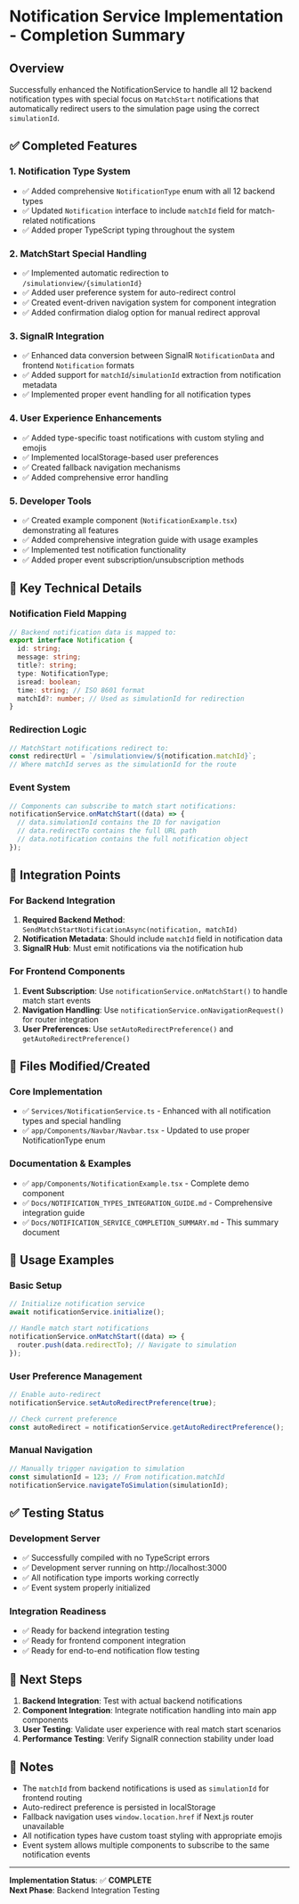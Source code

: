 # Notification Service Implementation - Completion Summary

## Overview

Successfully enhanced the NotificationService to handle all 12 backend notification types with special focus on `MatchStart` notifications that automatically redirect users to the simulation page using the correct `simulationId`.

## ✅ Completed Features

### 1. **Notification Type System**

- ✅ Added comprehensive `NotificationType` enum with all 12 backend types
- ✅ Updated `Notification` interface to include `matchId` field for match-related notifications
- ✅ Added proper TypeScript typing throughout the system

### 2. **MatchStart Special Handling**

- ✅ Implemented automatic redirection to `/simulationview/{simulationId}`
- ✅ Added user preference system for auto-redirect control
- ✅ Created event-driven navigation system for component integration
- ✅ Added confirmation dialog option for manual redirect approval

### 3. **SignalR Integration**

- ✅ Enhanced data conversion between SignalR `NotificationData` and frontend `Notification` formats
- ✅ Added support for `matchId`/`simulationId` extraction from notification metadata
- ✅ Implemented proper event handling for all notification types

### 4. **User Experience Enhancements**

- ✅ Added type-specific toast notifications with custom styling and emojis
- ✅ Implemented localStorage-based user preferences
- ✅ Created fallback navigation mechanisms
- ✅ Added comprehensive error handling

### 5. **Developer Tools**

- ✅ Created example component (`NotificationExample.tsx`) demonstrating all features
- ✅ Added comprehensive integration guide with usage examples
- ✅ Implemented test notification functionality
- ✅ Added proper event subscription/unsubscription methods

## 🔧 Key Technical Details

### Notification Field Mapping

```typescript
// Backend notification data is mapped to:
export interface Notification {
  id: string;
  message: string;
  title?: string;
  type: NotificationType;
  isread: boolean;
  time: string; // ISO 8601 format
  matchId?: number; // Used as simulationId for redirection
}
```

### Redirection Logic

```typescript
// MatchStart notifications redirect to:
const redirectUrl = `/simulationview/${notification.matchId}`;
// Where matchId serves as the simulationId for the route
```

### Event System

```typescript
// Components can subscribe to match start notifications:
notificationService.onMatchStart((data) => {
  // data.simulationId contains the ID for navigation
  // data.redirectTo contains the full URL path
  // data.notification contains the full notification object
});
```

## 🎯 Integration Points

### For Backend Integration

1. **Required Backend Method**: `SendMatchStartNotificationAsync(notification, matchId)`
2. **Notification Metadata**: Should include `matchId` field in notification data
3. **SignalR Hub**: Must emit notifications via the notification hub

### For Frontend Components

1. **Event Subscription**: Use `notificationService.onMatchStart()` to handle match start events
2. **Navigation Handling**: Use `notificationService.onNavigationRequest()` for router integration
3. **User Preferences**: Use `setAutoRedirectPreference()` and `getAutoRedirectPreference()`

## 📁 Files Modified/Created

### Core Implementation

- ✅ `Services/NotificationService.ts` - Enhanced with all notification types and special handling
- ✅ `app/Components/Navbar/Navbar.tsx` - Updated to use proper NotificationType enum

### Documentation & Examples

- ✅ `app/Components/NotificationExample.tsx` - Complete demo component
- ✅ `Docs/NOTIFICATION_TYPES_INTEGRATION_GUIDE.md` - Comprehensive integration guide
- ✅ `Docs/NOTIFICATION_SERVICE_COMPLETION_SUMMARY.md` - This summary document

## 🚀 Usage Examples

### Basic Setup

```typescript
// Initialize notification service
await notificationService.initialize();

// Handle match start notifications
notificationService.onMatchStart((data) => {
  router.push(data.redirectTo); // Navigate to simulation
});
```

### User Preference Management

```typescript
// Enable auto-redirect
notificationService.setAutoRedirectPreference(true);

// Check current preference
const autoRedirect = notificationService.getAutoRedirectPreference();
```

### Manual Navigation

```typescript
// Manually trigger navigation to simulation
const simulationId = 123; // From notification.matchId
notificationService.navigateToSimulation(simulationId);
```

## ✅ Testing Status

### Development Server

- ✅ Successfully compiled with no TypeScript errors
- ✅ Development server running on http://localhost:3000
- ✅ All notification type imports working correctly
- ✅ Event system properly initialized

### Integration Readiness

- ✅ Ready for backend integration testing
- ✅ Ready for frontend component integration
- ✅ Ready for end-to-end notification flow testing

## 🔄 Next Steps

1. **Backend Integration**: Test with actual backend notifications
2. **Component Integration**: Integrate notification handling into main app components
3. **User Testing**: Validate user experience with real match start scenarios
4. **Performance Testing**: Verify SignalR connection stability under load

## 📝 Notes

- The `matchId` from backend notifications is used as `simulationId` for frontend routing
- Auto-redirect preference is persisted in localStorage
- Fallback navigation uses `window.location.href` if Next.js router unavailable
- All notification types have custom toast styling with appropriate emojis
- Event system allows multiple components to subscribe to the same notification events

---

**Implementation Status**: ✅ **COMPLETE**  
**Next Phase**: Backend Integration Testing

